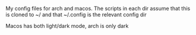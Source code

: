 My config files for arch and macos.
The scripts in each dir assume that this is cloned to ~/ and that ~/.config is the relevant config dir

Macos has both light/dark mode, arch is only dark
